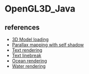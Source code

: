 # OpenGL3D_Java

<h2>references</h2>
<ul>
  <li><a href="https://www.youtube.com/watch?v=deihUO05Br8">
      3D Model loading </a>
  </li>
  <li><a href="http://chanhaeng.blogspot.com/2019/01/normalparllax-mapping-with-self.html">
      Parallax mapping with self shadow </a>
  </li>
  <li><a href="https://github.com/SilverTiger/lwjgl3-tutorial/wiki/Fonts">
      Text rendering </a>
  </li>
  <li><a href="https://docs.oracle.com/en/java/javase/16/docs/api/java.base/java/text/BreakIterator.html">
      Text linebreak </a>
  </li>
  <li><a href="https://outerra.blogspot.com/2011/02/ocean-rendering.html">
      Ocean rendering </a>
  </li>
  <li><a href="https://fire-face.com/water/">
      Water rendering </a>
  </li>
</ul>
